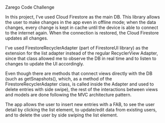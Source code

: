 Zarego Code Challenge

In this project, I've used Cloud Firestore as the main DB. This library allows the user to make changes in the app even in offline mode;
when the data changes, every change is kept in cache until the device is able to connect to the internet again. When the connection is restored,
the Cloud Firestore updates all changes.

I've used FirestoreRecyclerAdapter (part of FirestoreUI library) as the extension for the list adapter instead of the regular RecyclerView
Adapter, since that class allowed me to observe the DB in real time and to listen to changes to update the UI accordingly.

Even though there are methods that connect views directly with the DB (such as getSnapshots(), which, as a method of the FirestoreRecyclerAdapter class,
is called inside the Adapter and used to delete entries with side swipe), the rest of the interactions between views and models are done following 
the MVC architecture pattern.

The app allows the user to insert new entries with a FAB, to see the user detail by clicking the list element, to update/edit data from existing
users, and to delete the user by side swiping the list element.

